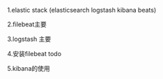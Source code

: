 1.elastic stack (elasticsearch  logstash  kibana   beats)

2.filebeat主要

3.logstash 主要

4.安装filebeat todo

5.kibana的使用